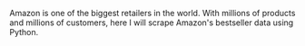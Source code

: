 Amazon is one of the biggest retailers in the world. With millions of products and millions of customers, here I will scrape Amazon's bestseller data using Python. 

